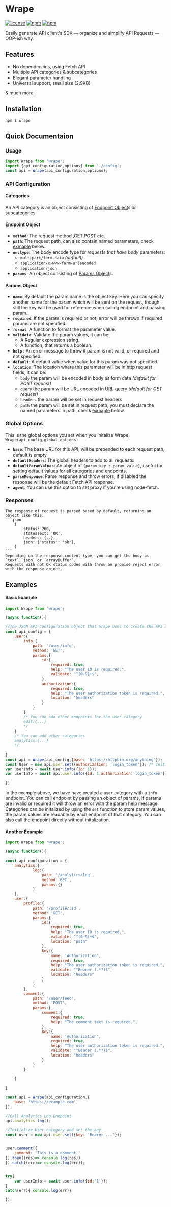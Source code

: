 # Wrape
[![license](https://img.shields.io/github/license/elis-k/wrape)](https://github.com/elis-k/wrape/blob/master/LICENSE)
[![npm](https://img.shields.io/npm/v/wrape)](https://www.npmjs.com/package/wrape)
[![npm](https://img.shields.io/npm/dw/wrape)](https://www.npmjs.com/package/wrape)

Easily generate API client's SDK — organize and simplify API Requests — OOP-ish way.

## Features  
- No dependencies, using Fetch API
- Multiple API categories & subcategories
- Elegant parameter handling
- Universal support, small size (2.9KB)

& much more.

## Installation
`npm i wrape`

## Quick  Documentaion
### Usage
```javascript
import Wrape from 'wrape';
import {api_configuration,options} from './config';
const api = Wrape(api_configuration,options);
```

### API Configuration

#### Categories
 An API category is an object consisting of [Endpoint Object](#endpoint-object)s or subcategories.

#### Endpoint Object
  - **`method`**: The request method ,GET,POST etc.
  - **`path`**: The request path, can also contain named parameters,  check [exmaple](#another-example) below. 
  - **`enctype`**: The body encode type for *requests that have body* parameters:
	 - `multipart/form-data` *(default)*
	 - `application/x-www-form-urlencoded`
	 - `application/json`
  - **`params`**: An object consisting of [Params Object](#params-object)s.

#### Params Object
 - **`name`**: By default the param name is the object key. Here you can specify another name for the param which will be sent on the request, though still the key will be used for reference when calling endpoint and passing param.
 - **`required`**: If the param is required or not, error will be thrown if required params are not specified.
 - **`format`**: A function to format the parameter value.
 - **`validate`**: Validate the param values, it can be:
     - A Regular expression string.
     - A function, that returns a boolean.
 - **`help`** : An error message to throw if param is not valid, or required and not specified.
 - **`default`**: A default value when value for this param was not specified.
 - **`location`**: The location where this parameter will be in http request fields, it can be:
     - `body` the param will be encoded in body as form data *(default for POST request)*
     - `query` the param will be URL encoded in URL query *(default for GET request)*
     - `headers` the param will be set in request headers
     - `path` the param will be set in request path, you must declare the named parameters in   path, check [exmaple](#another-example) below. 

### Global Options
This is the global options you set when you initalize Wrape, `Wrape(api_config,global_options)`
  - **`base`**: The base URL for this API, will be prepended to each request path, default is empty.
  - **`defaultHeaders`**: The global headers to add to all requests.
  - **`defaultParamValues`**: An object of `{param_key : param_value}`, useful for setting default values for all categories and endpoints.
  - **`parseResponse`**: Parse response and throw errors, if disabled the response will be the default Fetch API response.
  - **`agent`**: You can use this option to set proxy if you're using node-fetch.
	
### Responses
	The response of request is parsed based by default, returning an object like this:
	```json
		{
			status: 200,
			statusText: 'OK',
			headers: {..},
			json: {'status': 'ok'},
		}
	```
	Depending on the response content type, you can get the body as `text`,`json` or `arrayBuffer`.
	Requests with not OK status codes with throw an promise reject error with the response object.

## Examples

#### Basic Example
```javascript
import Wrape from 'wrape';

(async function(){

//The JSON API Configuration object that Wrape uses to create the API model 
const api_config = {
	user:{
		info:{
			path: '/user/info',
			method: 'GET',
			params:{
				id:{
					required: true,
					help: "The user ID is required.",
					validate: "^[0-9]+$",
				},
				authorization:{
					required: true,
					help: "The user authorization token is required.",
					location: "headers"
				}
			}
		}
		/* You can add other endpoints for the user category
		edit:{...}
		*/
	}
	/* You can add other categories 
	analytics:{...}
	*/
	
}
const api = Wrape(api_config,{base: 'https://httpbin.org/anything'});
const User = new api.user.set({authorization: 'login_token'}); /* Initialzing with set function */
var userInfo = await User.info({id: 1});
var userInfo = await api.user.info({id: 1,authorization:'login_token'}) /* Without initalizing */

})


```
In the example above, we have have created a `user` category with a `info` endpoint. 
You can call endpoint by passing an object of params, if params are invalid or required it will throw an error with the param help message.
Categories can be initalized by using the `set` function to store param values, the param values are readable by each endpoint of that category. You can also call the endpoint directly without initalization.

#### Another Example
```javascript
import Wrape from 'wrape';

(async function(){

const api_configuration = {
	analytics:{
			log:{
				path: '/analytics/log',
				method:'GET',
				params:{}
			}
	},
	user:{
		profile:{
			path: '/profile/:id',
			method: 'GET',
			params:{
				id:{
					required: true,
					help: "The user ID is required.",
					validate: "^[0-9]+$",
					location: "path"
				},
				key:{
					name: 'Authorization',
					required: true,
					help: "The user authorization token is required.",
					validate: "^Bearer (.*?)$",
					location: "headers"
				}
			}
		},
		comment:{
			path: '/user/feed',
			method: 'POST',
			params:{
				comment:{
					required: true,
					help: "The comment text is required.",
				},
				key:{
					name: 'Authorization',
					required: true,
					help: "The user authorization token is required.",
					validate: "^Bearer (.*?)$",
					location: "headers"
				}
			}
		}
		
	}

}

const api = Wrape(api_configuration,{
	base: 'https://example.com',
});

//Call Analytics Log Endpoint
api.analytics.log();

//Initialize User category and set the key 
const user = new api.user.set({key: "Bearer ..."});


user.comment({
	comment: 'This is a comment.'
}).then((res)=> console.log(res))
}).catch((err)=> console.log(err));


try{
	var userInfo = await user.info({id:'1'});
}
catch(err){ console.log(err)}	

});

```